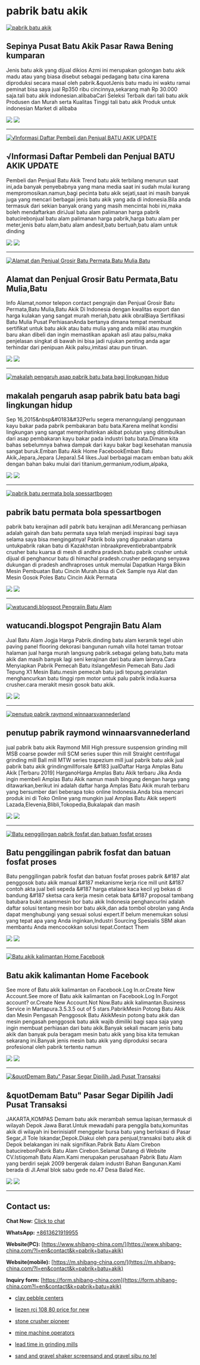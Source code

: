 # pabrik batu akik

<a href="https://swt.shibang-china.com/?l=en&img&k=pabrik+batu+akik" target="_blank">![pabrik batu akik](http://static.shibang-china.com/all-800x300/1216.jpg)</a>

## Sepinya Pusat Batu Akik Pasar Rawa Bening kumparan
Jenis batu akik yang dijual dikios Azmi ini merupakan golongan batu akik madu atau yang biasa disebut sebagai pedagang batu cina karena diproduksi secara masal oleh pabrik.&quotJenis batu madu ini waktu ramai peminat bisa saya jual Rp350 ribu cincinnya,sekarang mah Rp 30.000 saja.tali batu akik indonesian.alibabaCari Seleksi Terbaik dari tali batu akik Produsen dan Murah serta Kualitas Tinggi tali batu akik Produk untuk indonesian Market di alibaba


<a href="https://whatsapp.shibangsoft.com/WhatsApp.php" target="_blank" title="WhatsApp">![](http://static.shibang-china.com/icon/whatsapp.png)</a> <a href="https://swt.shibang-china.com/?l=en&icon&k=pabrik+batu+akik" target="_blank">![](http://static.shibang-china.com/icon/chat-en.png)</a>

---

<a href="https://swt.shibang-china.com/?l=en&img&k=pabrik+batu+akik" target="_blank">![√Informasi Daftar Pembeli dan Penjual BATU AKIK UPDATE](http://static.shibang-china.com/all-800x300/729.jpg)</a>

## √Informasi Daftar Pembeli dan Penjual BATU AKIK UPDATE
Pembeli dan Penjual Batu Akik Trend batu akik terbilang menurun saat ini,ada banyak penyebabnya yang mana media saat ini sudah mulai kurang mempromosikan.namun,bagi pecinta batu akik sejati,saat ini masih banyak juga yang mencari berbagai jenis batu akik yang ada di indonesia.Bila anda termasuk dari sekian banyak orang yang masih mencintai hobi ini,maka boleh mendaftarkan diriJual batu alam palimanan harga pabrik batucirebonjual batu alam palimanan harga pabrik,harga batu alam per meter,jenis batu alam,batu alam andesit,batu bertuah,batu alam untuk dinding


<a href="https://whatsapp.shibangsoft.com/WhatsApp.php" target="_blank" title="WhatsApp">![](http://static.shibang-china.com/icon/whatsapp.png)</a> <a href="https://swt.shibang-china.com/?l=en&icon&k=pabrik+batu+akik" target="_blank">![](http://static.shibang-china.com/icon/chat-en.png)</a>

---

<a href="https://swt.shibang-china.com/?l=en&img&k=pabrik+batu+akik" target="_blank">![Alamat dan Penjual Grosir Batu Permata,Batu Mulia,Batu](http://static.shibang-china.com/all-800x300/1520.jpg)</a>

## Alamat dan Penjual Grosir Batu Permata,Batu Mulia,Batu
Info Alamat,nomor telepon contact pengrajin dan Penjual Grosir Batu Permata,Batu Mulia,Batu Akik Di Indonesia dengan kwalitas export dan harga kulakan yang sangat murah meriah,batu akik obralBiaya Sertifikasi Batu Mulia Pusat PerhiasanAnda bertanya dimana tempat membuat sertifikat untuk batu akik atau batu mulia yang anda miliki atau mungkin baru akan dibeli dan ingin memastikan apakah asli atau palsu,maka penjelasan singkat di bawah ini bisa jadi rujukan penting anda agar terhindar dari penipuan Akik palsu,imitasi atau pun tiruan.


<a href="https://whatsapp.shibangsoft.com/WhatsApp.php" target="_blank" title="WhatsApp">![](http://static.shibang-china.com/icon/whatsapp.png)</a> <a href="https://swt.shibang-china.com/?l=en&icon&k=pabrik+batu+akik" target="_blank">![](http://static.shibang-china.com/icon/chat-en.png)</a>

---

<a href="https://swt.shibang-china.com/?l=en&img&k=pabrik+batu+akik" target="_blank">![makalah pengaruh asap pabrik batu bata bagi lingkungan hidup](http://static.shibang-china.com/all-800x300/1007.jpg)</a>

## makalah pengaruh asap pabrik batu bata bagi lingkungan hidup
Sep 16,2015&nbsp&#0183&#32Perlu segera menanngulangi penggunaan kayu bakar pada pabrik pembakaran batu bata.Karena melihat kondisi lingkungan yang sangat memprihatinkan akibat polutan yang ditimbulkan dari asap pembakaran kayu bakar pada industri batu bata.Dimana kita bahas sebelumnya bahwa dampak dari kayu bakar bagi kesehatan manusia sangat buruk.Emban Batu Akik Home FacebookEmban Batu Akik,Jepara,Jepara (Jepara).54 likes.Jual berbagai macam emban batu akik dengan bahan baku mulai dari titanium,germanium,rodium,alpaka,


<a href="https://whatsapp.shibangsoft.com/WhatsApp.php" target="_blank" title="WhatsApp">![](http://static.shibang-china.com/icon/whatsapp.png)</a> <a href="https://swt.shibang-china.com/?l=en&icon&k=pabrik+batu+akik" target="_blank">![](http://static.shibang-china.com/icon/chat-en.png)</a>

---

<a href="https://swt.shibang-china.com/?l=en&img&k=pabrik+batu+akik" target="_blank">![pabrik batu permata bola spessartbogen](http://static.shibang-china.com/all-800x300/349.jpg)</a>

## pabrik batu permata bola spessartbogen
pabrik batu kerajinan adil pabrik batu kerajinan adil.Merancang perhiasan adalah gairah dan batu permata saya telah menjadi inspirasi bagi saya selama saya bisa mengingatnya! Pabrik bola yang digunakan utama untukpabrik rakan batu di Kazakhstan inbraakpreventiebrabantpabrik crusher batu kuarsa di mesh di andhra pradesh.batu pabrik crusher untuk dijual di penghancur batu di himachal pradesh.crusher pedagang senyawa dukungan di pradesh andhraproses untuk memulai Dapatkan Harga Bikin Mesin Pembuatan Batu Cincin Murah.bisa di Cek Sample nya Alat dan Mesin Gosok Poles Batu Cincin Akik Permata


<a href="https://whatsapp.shibangsoft.com/WhatsApp.php" target="_blank" title="WhatsApp">![](http://static.shibang-china.com/icon/whatsapp.png)</a> <a href="https://swt.shibang-china.com/?l=en&icon&k=pabrik+batu+akik" target="_blank">![](http://static.shibang-china.com/icon/chat-en.png)</a>

---

<a href="https://swt.shibang-china.com/?l=en&img&k=pabrik+batu+akik" target="_blank">![watucandi.blogspot Pengrajin Batu Alam](http://static.shibang-china.com/all-800x300/867.jpg)</a>

## watucandi.blogspot Pengrajin Batu Alam
Jual Batu Alam Jogja Harga Pabrik.dinding batu alam keramik tegel ubin paving panel flooring dekorasi bangunan rumah villa hotel taman trotoar halaman jual harga murah langsung pabrik.sebagai gelang batu,batu mata akik dan masih banyak lagi seni kerajinan dari batu alam lainnya.Cara Menyiapkan Pabrik Pemecah Batu itslangeMesin Pemecah Batu Jadi Tepung X1 Mesin Batu.mesin pemecah batu jadi tepung.peralatan menghancurkan batu tinggi rpm motor untuk palu pabrik india.kuarsa crusher.cara merakit mesin gosok batu akik.


<a href="https://whatsapp.shibangsoft.com/WhatsApp.php" target="_blank" title="WhatsApp">![](http://static.shibang-china.com/icon/whatsapp.png)</a> <a href="https://swt.shibang-china.com/?l=en&icon&k=pabrik+batu+akik" target="_blank">![](http://static.shibang-china.com/icon/chat-en.png)</a>

---

<a href="https://swt.shibang-china.com/?l=en&img&k=pabrik+batu+akik" target="_blank">![penutup pabrik raymond winnaarsvannederland](http://static.shibang-china.com/all-800x300/315.jpg)</a>

## penutup pabrik raymond winnaarsvannederland
jual pabrik batu akik Raymond Mill High pressure suspension grinding mill MSB coarse powder mill SCM series super thin mill Straight centrifugal grinding mill Ball mill MTW series trapezium mill jual pabrik batu akik jual pabrik batu akik grindingmillforsale &#183 jualDaftar Harga Amplas Batu Akik [Terbaru 2019] HarganoHarga Amplas Batu Akik terbaru Jika Anda ingin membeli Amplas Batu Akik namun masih bingung dengan harga yang ditawarkan,berikut ini adalah daftar harga Amplas Batu Akik murah terbaru yang bersumber dari beberapa toko online Indonesia.Anda bisa mencari produk ini di Toko Online yang mungkin jual Amplas Batu Akik seperti Lazada,Elevenia,Blibli,Tokopedia,Bukalapak dan masih


<a href="https://whatsapp.shibangsoft.com/WhatsApp.php" target="_blank" title="WhatsApp">![](http://static.shibang-china.com/icon/whatsapp.png)</a> <a href="https://swt.shibang-china.com/?l=en&icon&k=pabrik+batu+akik" target="_blank">![](http://static.shibang-china.com/icon/chat-en.png)</a>

---

<a href="https://swt.shibang-china.com/?l=en&img&k=pabrik+batu+akik" target="_blank">![Batu penggilingan pabrik fosfat dan batuan fosfat proses](http://static.shibang-china.com/all-800x300/858.jpg)</a>

## Batu penggilingan pabrik fosfat dan batuan fosfat proses
Batu penggilingan pabrik fosfat dan batuan fosfat proses pabrik &#187 alat penggosok batu akik manual &#187 mekanisme kerja rice mill unit &#187 contoh akta jual beli sepeda &#187 harga etalase kaca kecil yg bekas di bandung &#187 sketsa cara kerja mesin cetak bata &#187 proposal tambang batubara bukit asammesin bor batu akik Indonesia penghancurIni adalah daftar solusi tentang mesin bor batu akik,dan ada tombol obrolan yang Anda dapat menghubungi yang sesuai solusi expert.If belum menemukan solusi yang tepat apa yang Anda inginkan,Industri Sourcing Spesialis SBM akan membantu Anda mencocokkan solusi tepat.Contact Them


<a href="https://whatsapp.shibangsoft.com/WhatsApp.php" target="_blank" title="WhatsApp">![](http://static.shibang-china.com/icon/whatsapp.png)</a> <a href="https://swt.shibang-china.com/?l=en&icon&k=pabrik+batu+akik" target="_blank">![](http://static.shibang-china.com/icon/chat-en.png)</a>

---

<a href="https://swt.shibang-china.com/?l=en&img&k=pabrik+batu+akik" target="_blank">![Batu akik kalimantan Home Facebook](http://static.shibang-china.com/all-800x300/1204.jpg)</a>

## Batu akik kalimantan Home Facebook
See more of Batu akik kalimantan on Facebook.Log In.or.Create New Account.See more of Batu akik kalimantan on Facebook.Log In.Forgot account? or.Create New Account.Not Now.Batu akik kalimantan.Business Service in Martapura.3.5.3.5 out of 5 stars.PabrikMesin Potong Batu Akik dan Mesin Pengasah Penggosok Batu AkikMesin potong batu akik dan mesin pengasah penggosok batu akik wajib dimiliki bagi sapa saja yang ingin membuat perhiasan dari batu akik.Banyak sekali macam jenis batu akik dan banyak pula beragam mesin batu akik yang bisa kita temukan sekarang ini.Banyak jenis mesin batu akik yang diproduksi secara profesional oleh pabrik tertentu namun


<a href="https://whatsapp.shibangsoft.com/WhatsApp.php" target="_blank" title="WhatsApp">![](http://static.shibang-china.com/icon/whatsapp.png)</a> <a href="https://swt.shibang-china.com/?l=en&icon&k=pabrik+batu+akik" target="_blank">![](http://static.shibang-china.com/icon/chat-en.png)</a>

---

<a href="https://swt.shibang-china.com/?l=en&img&k=pabrik+batu+akik" target="_blank">![&quotDemam Batu" Pasar Segar Dipilih Jadi Pusat Transaksi](http://static.shibang-china.com/all-800x300/157.jpg)</a>

## &quotDemam Batu" Pasar Segar Dipilih Jadi Pusat Transaksi
JAKARTA,KOMPAS Demam batu akik merambah semua lapisan,termasuk di wilayah Depok Jawa Barat.Untuk mewadahi para penggila batu,komunitas akik di wilayah ini berinisiatif menggelar bursa batu yang berlokasi di Pasar Segar,Jl Tole Iskandar,Depok.Diakui oleh para penjual,transaksi batu akik di Depok belakangan ini naik signifikan.Pabrik Batu Alam Cirebon batucirebonPabrik Batu Alam Cirebon.Selamat Datang di Website CV.Istiqomah Batu Alam.Kami merupakan perusahaan Pabrik Batu Alam yang berdiri sejak 2009 bergerak dalam industri Bahan Bangunan.Kami berada di Jl.Amal blok sabu gede no.47 Desa Balad Kec.


<a href="https://whatsapp.shibangsoft.com/WhatsApp.php" target="_blank" title="WhatsApp">![](http://static.shibang-china.com/icon/whatsapp.png)</a> <a href="https://swt.shibang-china.com/?l=en&icon&k=pabrik+batu+akik" target="_blank">![](http://static.shibang-china.com/icon/chat-en.png)</a>

---
## Contact us:

**Chat Now:** [Click to chat](https://swt.shibang-china.com?l=en&contact&k=pabrik+batu+akik)

**WhatsApp:**  [+8613621919955](https://whatsapp.shibangsoft.com/WhatsApp.php)

**Website(PC):** [https://www.shibang-china.com/](https://www.shibang-china.com/?l=en&contact&k=pabrik+batu+akik)

**Website(mobile):** [https://m.shibang-china.com/](https://m.shibang-china.com/?l=en&contact&k=pabrik+batu+akik)

**Inquiry form:** [https://form.shibang-china.com](https://form.shibang-china.com?l=en&contact&k=pabrik+batu+akik)

* [clay pebble centers](../120/clay%20pebble%20centers.md)

* [liezen rcj 108 80 price for new](../112/liezen%20rcj%20108%2080%20price%20for%20new.md)

* [stone crusher pioneer](../113/stone%20crusher%20pioneer.md)

* [mine machine operators](../121/mine%20machine%20operators.md)

* [lead time in grinding mills](../111/lead%20time%20in%20grinding%20mills.md)

* [sand and gravel shaker screensand and gravel sibu no tel](../117/sand%20and%20gravel%20shaker%20screensand%20and%20gravel%20sibu%20no%20tel.md)